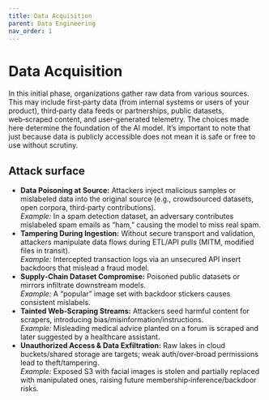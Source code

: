 ```yaml
---
title: Data Acquisition
parent: Data Engineering
nav_order: 1
---
```


# Data Acquisition

In this initial phase, organizations gather raw data from various sources. This may include first‑party data (from internal systems or users of your product), third‑party data feeds or partnerships, public datasets, web‑scraped content, and user‑generated telemetry. The choices made here determine the foundation of the AI model. It’s important to note that just because data is publicly accessible does not mean it is safe or free to use without scrutiny.

## Attack surface

- **Data Poisoning at Source:** Attackers inject malicious samples or mislabeled data into the original source (e.g., crowdsourced datasets, open corpora, third‑party contributions).  
  *Example:* In a spam detection dataset, an adversary contributes mislabeled spam emails as “ham,” causing the model to miss real spam.
- **Tampering During Ingestion:** Without secure transport and validation, attackers manipulate data flows during ETL/API pulls (MITM, modified files in transit).  
  *Example:* Intercepted transaction logs via an unsecured API insert backdoors that mislead a fraud model.
- **Supply‑Chain Dataset Compromise:** Poisoned public datasets or mirrors infiltrate downstream models.  
  *Example:* A “popular” image set with backdoor stickers causes consistent mislabels.
- **Tainted Web‑Scraping Streams:** Attackers seed harmful content for scrapers, introducing bias/misinformation/instructions.  
  *Example:* Misleading medical advice planted on a forum is scraped and later suggested by a healthcare assistant.
- **Unauthorized Access & Data Exfiltration:** Raw lakes in cloud buckets/shared storage are targets; weak auth/over‑broad permissions lead to theft/tampering.  
  *Example:* Exposed S3 with facial images is stolen and partially replaced with manipulated ones, raising future membership‑inference/backdoor risks.